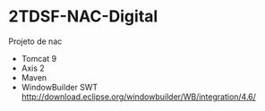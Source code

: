 # 2TDSF-NAC-Digital

Projeto de nac

  - Tomcat 9
  - Axis 2
 - Maven 
 - WindowBuilder SWT http://download.eclipse.org/windowbuilder/WB/integration/4.6/
